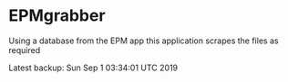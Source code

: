 # EPMgrabber
Using a database from the EPM app this application scrapes the files as required


Latest backup: Sun Sep 1 03:34:01 UTC 2019
